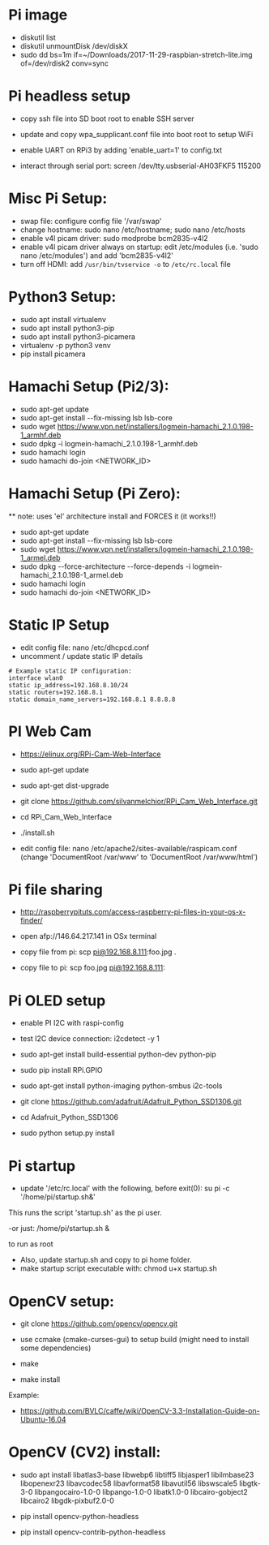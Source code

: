 

Pi image
=============
- diskutil list
- diskutil unmountDisk /dev/diskX
- sudo dd bs=1m if=~/Downloads/2017-11-29-raspbian-stretch-lite.img of=/dev/rdisk2 conv=sync


Pi headless setup
=============
- copy ssh file into SD boot root to enable SSH server
- update and copy wpa_supplicant.conf file into boot root to setup WiFi
- enable UART on RPi3 by adding 'enable_uart=1' to config.txt

- interact through serial port: screen /dev/tty.usbserial-AH03FKF5 115200


Misc Pi Setup:
===========
- swap file: configure config file '/var/swap'
- change hostname: sudo nano /etc/hostname; sudo nano /etc/hosts 
- enable v4l picam driver: sudo modprobe bcm2835-v4l2
- enable v4l picam driver always on startup: edit /etc/modules (i.e. 'sudo nano /etc/modules') and add 'bcm2835-v4l2'
- turn off HDMI: add `/usr/bin/tvservice -o` to `/etc/rc.local` file


Python3 Setup:
==============
- sudo apt install virtualenv
- sudo apt install python3-pip
- sudo apt install python3-picamera
- virtualenv -p python3 venv
- pip install picamera


Hamachi Setup (Pi2/3):
=================
- sudo apt-get update
- sudo apt-get install --fix-missing lsb lsb-core
- sudo wget https://www.vpn.net/installers/logmein-hamachi_2.1.0.198-1_armhf.deb
- sudo dpkg -i logmein-hamachi_2.1.0.198-1_armhf.deb
- sudo hamachi login
- sudo hamachi do-join <NETWORK_ID>


Hamachi Setup (Pi Zero):
===================
** note: uses 'el' architecture install and FORCES it (it works!!)

- sudo apt-get update
- sudo apt-get install --fix-missing lsb lsb-core
- sudo wget https://www.vpn.net/installers/logmein-hamachi_2.1.0.198-1_armel.deb
- sudo dpkg --force-architecture --force-depends -i logmein-hamachi_2.1.0.198-1_armel.deb
- sudo hamachi login
- sudo hamachi do-join <NETWORK_ID>




Static IP Setup
===========
- edit config file: nano /etc/dhcpcd.conf
- uncomment / update static IP details

```
# Example static IP configuration:
interface wlan0
static ip_address=192.168.8.10/24
static routers=192.168.8.1
static domain_name_servers=192.168.8.1 8.8.8.8
```


PI Web Cam
=========
- https://elinux.org/RPi-Cam-Web-Interface
- sudo apt-get update
- sudo apt-get dist-upgrade
- git clone https://github.com/silvanmelchior/RPi_Cam_Web_Interface.git
- cd RPi_Cam_Web_Interface
- ./install.sh

- edit config file: nano /etc/apache2/sites-available/raspicam.conf (change 'DocumentRoot /var/www' to 'DocumentRoot /var/www/html')


Pi file sharing
==========
- http://raspberrypituts.com/access-raspberry-pi-files-in-your-os-x-finder/
- open afp://146.64.217.141 in OSx terminal

- copy file from pi: scp pi@192.168.8.111:foo.jpg .
- copy file to pi: scp foo.jpg pi@192.168.8.111:


Pi OLED setup
===========
- enable PI I2C with raspi-config
- test I2C device connection: i2cdetect -y 1

- sudo apt-get install build-essential python-dev python-pip
- sudo pip install RPi.GPIO

- sudo apt-get install python-imaging python-smbus i2c-tools

- git clone https://github.com/adafruit/Adafruit_Python_SSD1306.git
- cd Adafruit_Python_SSD1306
- sudo python setup.py install


Pi startup
===========
- update '/etc/rc.local' with the following, before exit(0):
su pi -c '/home/pi/startup.sh&'

This runs the script 'startup.sh' as the pi user.

-or just:
/home/pi/startup.sh &

to run as root

- Also, update startup.sh and copy to pi home folder.
- make startup script executable with: chmod u+x startup.sh



OpenCV setup:
===========

- git clone https://github.com/opencv/opencv.git
- use ccmake (cmake-curses-gui) to setup build
  (might need to install some dependencies)

- make
- make install

Example:
- https://github.com/BVLC/caffe/wiki/OpenCV-3.3-Installation-Guide-on-Ubuntu-16.04




OpenCV (CV2) install:
=====================

- sudo apt install libatlas3-base libwebp6 libtiff5 libjasper1 libilmbase23 libopenexr23 libavcodec58 libavformat58 libavutil56 libswscale5 libgtk-3-0 libpangocairo-1.0-0 libpango-1.0-0 libatk1.0-0 libcairo-gobject2 libcairo2 libgdk-pixbuf2.0-0 

- pip install opencv-python-headless
- pip install opencv-contrib-python-headless









